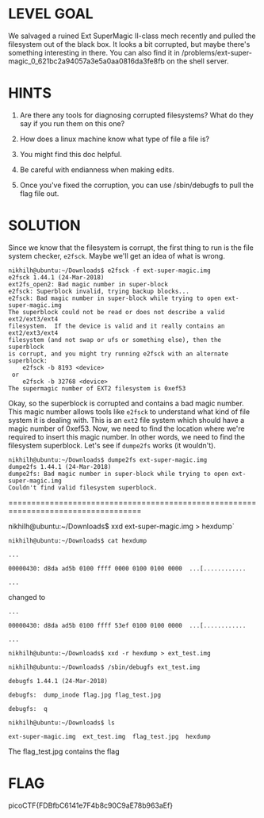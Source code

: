 # LEVEL GOAL

We salvaged a ruined Ext SuperMagic II-class mech recently and pulled the filesystem out of the black box. It looks a bit corrupted, but maybe there's something interesting in there. You can also find it in /problems/ext-super-magic_0_621bc2a94057a3e5a0aa0816da3fe8fb on the shell server. 

# HINTS

1. Are there any tools for diagnosing corrupted filesystems? What do they say if you run them on this one?

2. How does a linux machine know what type of file a file is?

3. You might find this doc helpful.

4. Be careful with endianness when making edits.

5. Once you've fixed the corruption, you can use /sbin/debugfs to pull the flag file out.

# SOLUTION

Since we know that the filesystem is corrupt, the first thing to run is the file system checker, `e2fsck`. Maybe we'll get an idea of what is wrong.

```
nikhilh@ubuntu:~/Downloads$ e2fsck -f ext-super-magic.img
e2fsck 1.44.1 (24-Mar-2018)
ext2fs_open2: Bad magic number in super-block
e2fsck: Superblock invalid, trying backup blocks...
e2fsck: Bad magic number in super-block while trying to open ext-super-magic.img
The superblock could not be read or does not describe a valid ext2/ext3/ext4
filesystem.  If the device is valid and it really contains an ext2/ext3/ext4
filesystem (and not swap or ufs or something else), then the superblock
is corrupt, and you might try running e2fsck with an alternate superblock:
    e2fsck -b 8193 <device>
 or
    e2fsck -b 32768 <device>
The supermagic number of EXT2 filesystem is 0xef53
```

Okay, so the superblock is corrupted and contains a bad magic number. This magic number allows tools like `e2fsck` to understand what kind of file system it is dealing with. This is an `ext2` file system which should have a magic number of 0xef53. Now, we need to find the location where we're required to insert this magic number. In other words, we need to find the filesystem superblock. Let's see if `dumpe2fs` works (it wouldn't).

```
nikhilh@ubuntu:~/Downloads$ dumpe2fs ext-super-magic.img 
dumpe2fs 1.44.1 (24-Mar-2018)
dumpe2fs: Bad magic number in super-block while trying to open ext-super-magic.img
Couldn't find valid filesystem superblock.
```

===================================================================================

nikhilh@ubuntu:~/Downloads$ xxd ext-super-magic.img > hexdump`

`nikhilh@ubuntu:~/Downloads$ cat hexdump`

`...`

`00000430: d8da ad5b 0100 ffff 0000 0100 0100 0000  ...[............`

`...`

changed to

`...`

`00000430: d8da ad5b 0100 ffff 53ef 0100 0100 0000  ...[............`

`...`

`nikhilh@ubuntu:~/Downloads$ xxd -r hexdump > ext_test.img`

`nikhilh@ubuntu:~/Downloads$ /sbin/debugfs ext_test.img `

`debugfs 1.44.1 (24-Mar-2018)`

`debugfs:  dump_inode flag.jpg flag_test.jpg`

`debugfs:  q`

`nikhilh@ubuntu:~/Downloads$ ls`

`ext-super-magic.img  ext_test.img  flag_test.jpg  hexdump`

The flag_test.jpg contains the flag

# FLAG

picoCTF{FDBfbC6141e7F4b8c90C9aE78b963aEf}
